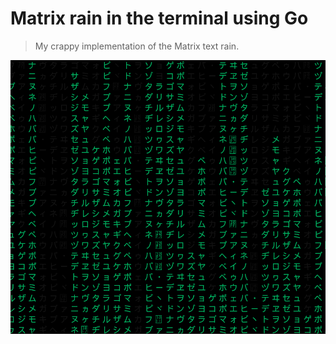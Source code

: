 # Matrix rain in the terminal using Go

> My crappy implementation of the Matrix text rain.

![image](screenshot.png)
